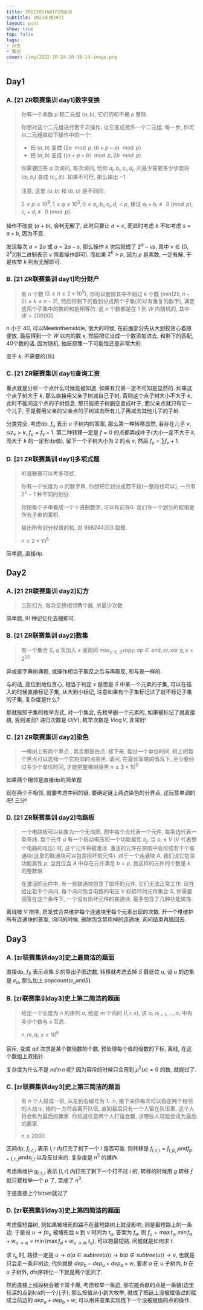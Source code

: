 ```yaml
---
title: ZROI2021NOIP20连测
subtitle: 2023年做2021
layout: post
show: true
top: false
tags: 
- 日志
- 集训
cover: /img/2022-10-24-20-18-14-image.png
---
```


## Day1

### A. [21 ZR联赛集训 day1]数字变换

> 你有一个素数 $p$ 和二元组 $(a, b)$, 它们的和不被 $p$ 整除.
> 
> 你想对这个二元组进行若干次操作, 让它变成另外一个二元组. 每一步, 你可以二元组做如下操作中的一个:
> 
> * 把 $(a, b)$ 变成 $(2a \mod p, (b+p-a) \mod p)$
> * 把 $(a, b)$ 变成 $((a+p-b) \mod p, 2b \mod p)$
> 
> 你需要回答 $q$ 次询问, 每次询问, 给你 $a_i, b_i, c_i, d_i$, 问最少需要多少步能将 $(a_i, b_i)$ 变成 $(c_i, d_i)$. 如果不可行, 那么输出 $-1$.
> 
> 注意, 这里 $(a, b)$ 和 $(b, a)$ 是不同的.
> 
> $2 \leq p \leq 10^9, 1 \leq q \leq 10^5, 0 \leq a_i, b_i, c_i, d_i < p$, 保证 $a_i + b_i \not\equiv 0 \pmod p, c_i + d_i \not\equiv 0 \pmod p$.  

操作不改变 $(a+b)$, 会判无解了, 此时只要让 $a=c$, 而此时考虑 $b$ 不如考虑 $s=a+b$, 因为不变.

发现每次 $a=2a$ 或 $a=2a-s$, 那么操作 $k$ 次后就成了 $2^a-vs$, 其中 $v\in[0, 2^k]$(用二进制表示 $v$ 照着操作即可). 而如果 $2^k>p$, 因为 $p$ 是素数, 一定有解, 于是枚举 $k$ 判有无解即可.

### B. [21 ZR联赛集训 day1]均分财产

> 有 $n$ 个数 $(2 \leq n \leq 2 \times 10^5)$, 你可以删除其中不超过 $k$ 个数 $(min(25, n-2) \leq k \leq n-2)$, 然后将剩下的数划分成两个子集(可以有重复的数字), 满足这两个子集中的数的和是相等的. 这 $n$ 个数都是在 $1$ 到 $W$ 内随机的, 其中 $W=200000$.

$n$ 小于 $40$, 可以Meetinthemiddle, 很大的时候, 在前面部分先从大到校贪心着随便放, 最后得到一个 $W$ 以内的数 $x$, 然后把它当成一个数添加进去, 和剩下的匹配, 40个数的话, 因为随机, 抽屉原理一下可能性还是非常大的.

至于 $k$, 不需要的(乐)

### C. [21 ZR联赛集训 day1]查询工资

重点就是分析一个点什么时候能被知道. 如果有兄弟一定不可知是显然的. 如果这个点子树大于 $k$, 那么直接用父亲子树减自己子树, 否则这个点子树大小不大于 $k$, 此时不能问这个点的子树信息, 那只能把子树删空变成叶子, 而父亲点就只有它一个儿子, 于是要用父亲的父亲点的子树减去所有儿子再减去其他儿子的子树.

分类完全, 考虑dp, $f_u$ 表示 $u$ 子树内的答案, 那么第一种转移显然, 若存在儿子 $v, siz_v>k$, $f_u=f_v+1$. 第二种转移一定是 $f=0$ 的点都弄成叶子(大小一定不大于 $k$, 而大于 $k$ 的一定有dp值), 留下一个子树大小为 $2$ 的点 $v$, 然后 $f_u=\sum f_v+1$.


### D. [21 ZR联赛集训 day1]多项式题

> 听说联赛可以考多项式.
> 
> 你有一个长度为 $n$ 的数字串, 你想把它划分成若干段(一整段也可以), 一共有 $2^n-1$ 种不同的划分.
> 
> 你把每个子串看成一个十进制数字, 可以有前导0. 我们令一个划分的权值是所有子串的乘积.
> 
> 输出所有划分权值的和, 对 $998244353$ 取模.
> 
> $n\le 2\times 10^5$

简单题, 直接dp.

## Day2

### A. [21 ZR联赛集训 day2]幻方

> 三阶幻方, 每次交换相邻两个数, 求最少次数

简单题, $9!$ 种记忆化去搜即可.

### B. [21 ZR联赛集训 day2]数集

> 有一个集合 $S$, $q$ 次加入 $x$ 或询问 $\max_{y\in S} x \mathrm{op} y, \mathrm{op}\in {\mathrm{and}, \mathrm{or}, \mathrm{xor}}$
> $q, x<2^20$

异或是字典树典题, 或操作相当于取反之后与再取反, 和与是一样的.

与的话, 高位到地位贪心, 相当于判定 $v$ 是否是 $S$ 中某一个元素的子集, 可以在插入的时候直接标记子集, 从大到小标记, 注意如果有个子集标记过了就不标记子集的子集, 复杂度是什么?

那就按照子集的枚举方式, 对一个集合, 先枚举删一个元素的, 如果被标记了就直接跳, 否则递归? 递归次数是 $O(V)$, 枚举次数是 $V\log V$, 非常好!

### C. [21 ZR联赛集训 day2]染色

> ⼀棵树上有两个⿊点 , 其余都是⽩点.
> 接下来, 每过⼀个单位时间, 树上的每个⿊点可以选择⼀个它相邻的点染⿊.
> 请问, 在最优策略的情况下, ⾄少要经过多少个单位时间, 才能把整棵树染⿊
> $n\le 3\times 10^5$

如果两个相邻是直接dp的简单题

现在两个不相邻, 就要考虑中间的链, 要确定链上两边染色的分界点, 这玩意单调的吧! 三分!

### D. [21 ZR联赛集训 day2]电路板

> 一个电路板可以抽象为一个无向图, 图中每个点代表一个元件, 每条边代表一条导线. 每个元件 $a$ 有一个启动电压和一个功能属性 $b_j$. 当 $a_i \leq V$ ($V$ 代表整个电路的电压) 时, 这个元件将被激活. 激活的元件在原图中会形成若干个联通块(这里的联通块可以包含损坏的元件). 对于一个连通块 $A$, 我们说它包含功能属性 $p$, 当且仅当 $A$ 中存在元件满足 $b=p$, 且这样的元件的个数是 $k$ 的整数倍.
> 
> 在激活的元件中, 有一些联通块包含了损坏的元件, 它们无法正常工作. 现在给出若干个询问, 每个询问包含电路的电压 $V$ 和损坏的元件集合 $S$, 你需要回答在这个条件下, 一个没有损坏元件的联通块, 最多包含了几种功能属性.

离线按 $V$ 排序, 启发式合并维护每个连通块里每个元素出现的次数. 开一个堆维护所有连通块的答案, 询问的时候, 删除包含禁用掉的连通块, 询问结束再插回去.

## Day3

### A. [zr联赛集训day3]史上最简洁的题面

直接dp, $f_{S}$ 表示点集 $S$ 的导出子图边数, 转移就考虑去掉 $S$ 最低位 $u$, 设 $u$ 的边集是 $e_u$, 那么加上 $\mathrm{popcount}(e_u\mathrm{and} S)$.

### B. [zr联赛集训day3]史上第二简洁的题面

> 给定一个长度为 $n$ 的序列 $a$, 给定 $m$ 个询问 $(l, r, x)$, 求 $a_l, a_{l+1}, . . . , a_r$ 中有多少个数与 $x$ 互质.  
> 
> $n, m, a_i, x\le 10^5$

容斥, 变成 $qd$ 次求是某个数倍数的个数, 预处理每个值的倍数的下标, 离线, 在这个数组上双指针.

复杂度为什么不是 $nd\ln n$ 呢? 因为容斥的时候只会用到 $\mu^2(x)=0$ 的数, 就能过了.

### C. [zr联赛集训day3]史上第三简洁的题面

> 有 $n$ 个人排成一排, 从左到右编号为 $1. . . n$, 接下来你每次可以指定两个相邻的人战斗, 输的一方将会离开队伍, 直到最后只有一个人留在队伍里, 这个人将会称为最后的赢家. 你知道任意两个人打谁会赢, 求哪些人可能会成为最后的赢家.
> 
> $n\le 2000$

区间dp, $f_{l, r, i}$ 表示 $l, r$ 内打完了剩下一个 $i$ 是否可能. 则转移是 $f_{l, r, i}=f_{l, p, i}\mathrm{and} f_{p+1, r, j}\mathrm{and} s_{i, j}$ 以及反过来的. 复杂度是 $n^5$ 的爆炸.

考虑再维护 $g_{l, r, i}$ 表示 $[l, r]$ 内打完了剩下一个打不过 $i$ 的, 转移的时候用 $g$ 转移 $f$ 就只要枚举一个 $p$ 了, 变成了 $n^3$.

于是直接上个bitset就过了

### D. [zr联赛集训day3]史上第四简洁的题面

考虑最短路树, 则如果被堵死的路不在最短路树上就没影响, 则是最短路上的一条边. 于是设 $u\to fa_u$ 被堵死后 $u$ 到 $v$ 时间为 $t_u$, 答案为 $f_u$, 则 $f_u=\max t_u, \min f_{a}+w_{u\to a}=\min (\max f_a+w_{u\to a}, t_u)$, 可以跑最短路, 问题就是如何求 $t$.

求 $t_u$ 时, 路径一定是 $u\to a(a\in subtree(u))\to b(b\notin subtree(u))\to v$, 也就是只会走一条非树边, 代价就是 $dep_b-dep_u+dep_a+w$, 要求 $a$ 在 $u$ 子树内, $b$ 在 $u$ 子树外, dfs序转化一下就是两个区间了.

然而直接上线段树会被卡常卡爆, 考虑枚举一条边, 那它能贡献的点是一条链(边里较深的点到lca的一个儿子), 那么按值从小到大枚举, 就成了把链上没被赋值过的赋成当前边的 $dep_a+dep_b+w$, 可以用并查集实现找下一个没被赋值的点的操作.